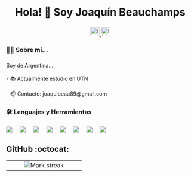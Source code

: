 
###

<h1 align="center">Hola! 👋 Soy Joaquín Beauchamps</h1>

###
###

<div align="center">
  <a href="https://www.instagram.com/joacco_b/" target="_blank">
    <img src="https://img.shields.io/static/v1?message=Instagram&logo=instagram&label=&color=E4405F&logoColor=white&labelColor=&style=for-the-badge" height="25" alt="instagram logo"  />
  </a>
  <img src="https://img.shields.io/static/v1?message=LinkedIn&logo=linkedin&label=&color=0077B5&logoColor=white&labelColor=&style=for-the-badge" height="25" alt="linkedin logo"  />
</div>



<h3 align="left">👩‍💻  Sobre mí...</h3>

###

<p align="left">Soy de Argentina...<br><br>- 📚 Actualmente estudio en UTN <br><br> - 📫 Contacto: joaquibeau89@gmail.com</p>

###

<h3 align="left">🛠 Lenguajes y Herramientas</h3>

###

<div align="left">
  <img src="https://img.shields.io/badge/C%23-239120?style=for-the-badge&logo=c-sharp&logoColor=white"  />
  <img width="12" />
  <img src="https://img.shields.io/badge/Flask-000000?style=for-the-badge&logo=flask&logoColor=white"  />
  <img width="12" />
  <img src="https://img.shields.io/badge/GIT-E44C30?style=for-the-badge&logo=git&logoColor=white"  />
  <img width="12" />
  <img src="https://img.shields.io/badge/HTML-239120?style=for-the-badge&logo=html5&logoColor=white">
  <img width="12" />
  <img src="https://img.shields.io/badge/CSS-239120?&style=for-the-badge&logo=css3&logoColor=white">
  <img width="12" />
  <img src="https://img.shields.io/badge/JavaScript-F7DF1E?style=for-the-badge&logo=javascript&logoColor=black"  />
  <img width="12" />
  <img src="https://img.shields.io/badge/React-20232A?style=for-the-badge&logo=react&logoColor=61DAFB"  />
  <img width="12" />
  <img src="https://img.shields.io/badge/PostgreSQL-316192?style=for-the-badge&logo=postgresql&logoColor=white"  />
</div>

###


###
<h2>GitHub :octocat:</h2>
<!--- stats & Trophy (start) -->
<p align="center">
  <!--- stats (start) -->
<table align="center">
<tr border="none">
<td width="60%" align="center">

<!--  <img  align="center"  src="https://github-readme-stats.vercel.app/api?username=unsimpledev&theme=dark&show_icons=true&count_private=true" />
  <br></br> -->
  <img  title="🔥 Get streak stats for your profile at git.io/streak-stats" alt="Mark streak" src="https://github-readme-streak-stats.herokuapp.com/?user=JoacoBeau&theme=dark&hide_border=false" /> 
</td>

</tr>
</table>
<!--- stats (end) -->



</p>        
<!--- stats (end) -->
